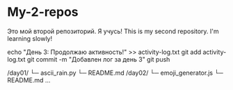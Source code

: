 # My-2-repos
Это мой второй репозиторий. Я учусь!
This is my second repository. I'm learning slowly!

echo "День 3: Продолжаю активность!" >> activity-log.txt
git add activity-log.txt
git commit -m "Добавлен лог за день 3"
git push

/day01/
  └─ ascii_rain.py
  └─ README.md
/day02/
  └─ emoji_generator.js
  └─ README.md
...
